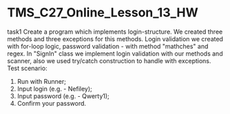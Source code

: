 # TMS_C27_Online_Lesson_13_HW

task1
Create a program which implements login-structure. We created three methods and three exceptions for this methods.
Login validation we created with for-loop logic, password validation - with method "mathches" and regex. 
In "SignIn" class we implement login validation with our methods and scanner, also we used try/catch construction to
handle with exceptions. 
Test scenario: 
1. Run with Runner; 
2. Input login (e.g. - Nefiley);
3. Input password (e.g. - Qwerty1);
4. Confirm your password. 
